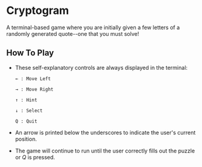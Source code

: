 # Cryptogram
A terminal-based game where you are initially given a few letters of a randomly generated quote--one that you must solve!

## How To Play
- These self-explanatory controls are always displayed in the terminal:

      ← : Move Left

      → : Move Right

      ↑ : Hint
  
      ↓ : Select

      Q : Quit

- An arrow is printed below the underscores to indicate the user's current position. 
- The game will continue to run until the user correctly fills out the puzzle or _Q_ is pressed.

